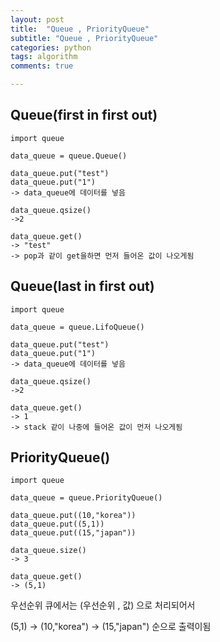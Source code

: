 ```yaml
---
layout: post
title:  "Queue , PriorityQueue"
subtitle: "Queue , PriorityQueue"
categories: python
tags: algorithm
comments: true

---
```


Queue(first in first out)
---
```
import queue

data_queue = queue.Queue()

data_queue.put("test")
data_queue.put("1")
-> data_queue에 데이터를 넣음

data_queue.qsize()
->2

data_queue.get()
-> "test" 
-> pop과 같이 get을하면 먼저 들어온 값이 나오게됨
```

Queue(last in first out)
---
```
import queue

data_queue = queue.LifoQueue()

data_queue.put("test")
data_queue.put("1")
-> data_queue에 데이터를 넣음

data_queue.qsize()
->2

data_queue.get()
-> 1
-> stack 같이 나중에 들어온 값이 먼저 나오게됨
```

PriorityQueue()
---
```
import queue

data_queue = queue.PriorityQueue()

data_queue.put((10,"korea"))
data_queue.put((5,1))
data_queue.put((15,"japan"))

data_queue.size()
-> 3

data_queue.get()
-> (5,1)
```

우선순위 큐에서는 (우선순위 , 값) 으로 처리되어서

(5,1) -> (10,"korea") -> (15,"japan") 순으로 출력이됨